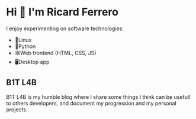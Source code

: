# Hi 👋 I'm Ricard Ferrero

I enjoy experimenting on software technologies:
- 🐧Linux
- 🐍Python
- 🕸Web frontend (HTML, CSS, JS)
- 🖥Desktop app

## B1T L4B

B1T L4B is my humble blog where I share some things I think can be usefull to others developers, and document my progression and my personal projects.

<!---
Did you know that not all ducks can fly? Look for Indian Runner duck.
--->
